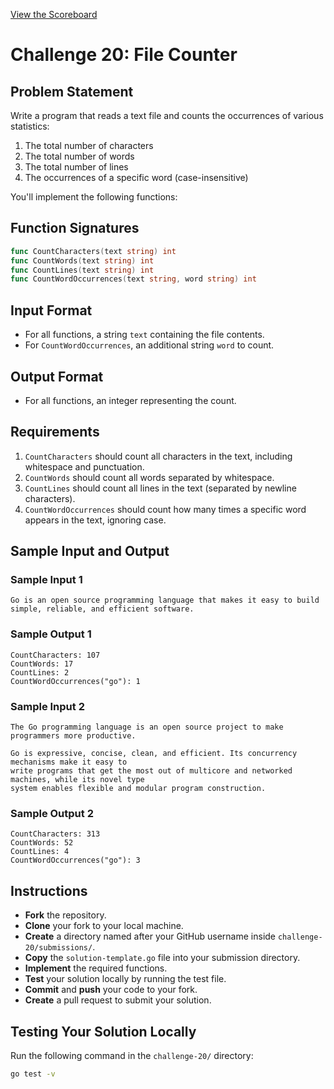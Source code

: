 [View the Scoreboard](SCOREBOARD.md)

# Challenge 20: File Counter

## Problem Statement

Write a program that reads a text file and counts the occurrences of various statistics:

1. The total number of characters
2. The total number of words
3. The total number of lines
4. The occurrences of a specific word (case-insensitive)

You'll implement the following functions:

## Function Signatures

```go
func CountCharacters(text string) int
func CountWords(text string) int
func CountLines(text string) int
func CountWordOccurrences(text string, word string) int
```

## Input Format

- For all functions, a string `text` containing the file contents.
- For `CountWordOccurrences`, an additional string `word` to count.

## Output Format

- For all functions, an integer representing the count.

## Requirements

1. `CountCharacters` should count all characters in the text, including whitespace and punctuation.
2. `CountWords` should count all words separated by whitespace.
3. `CountLines` should count all lines in the text (separated by newline characters).
4. `CountWordOccurrences` should count how many times a specific word appears in the text, ignoring case.

## Sample Input and Output

### Sample Input 1

```
Go is an open source programming language that makes it easy to build
simple, reliable, and efficient software.
```

### Sample Output 1

```
CountCharacters: 107
CountWords: 17
CountLines: 2
CountWordOccurrences("go"): 1
```

### Sample Input 2

```
The Go programming language is an open source project to make programmers more productive.

Go is expressive, concise, clean, and efficient. Its concurrency mechanisms make it easy to
write programs that get the most out of multicore and networked machines, while its novel type
system enables flexible and modular program construction.
```

### Sample Output 2

```
CountCharacters: 313
CountWords: 52
CountLines: 4
CountWordOccurrences("go"): 3
```

## Instructions

- **Fork** the repository.
- **Clone** your fork to your local machine.
- **Create** a directory named after your GitHub username inside `challenge-20/submissions/`.
- **Copy** the `solution-template.go` file into your submission directory.
- **Implement** the required functions.
- **Test** your solution locally by running the test file.
- **Commit** and **push** your code to your fork.
- **Create** a pull request to submit your solution.

## Testing Your Solution Locally

Run the following command in the `challenge-20/` directory:

```bash
go test -v
``` 